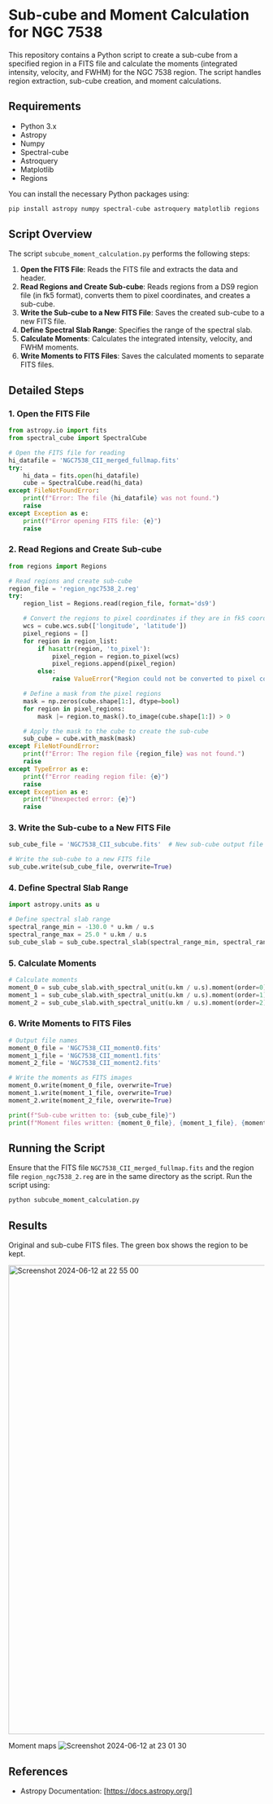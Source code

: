 
# Sub-cube and Moment Calculation for NGC 7538

This repository contains a Python script to create a sub-cube from a specified region in a FITS file and calculate the moments (integrated intensity, velocity, and FWHM) for the NGC 7538 region. The script handles region extraction, sub-cube creation, and moment calculations.

## Requirements

- Python 3.x
- Astropy
- Numpy
- Spectral-cube
- Astroquery
- Matplotlib
- Regions

You can install the necessary Python packages using:

```sh
pip install astropy numpy spectral-cube astroquery matplotlib regions
```

## Script Overview

The script `subcube_moment_calculation.py` performs the following steps:

1. **Open the FITS File**: Reads the FITS file and extracts the data and header.
2. **Read Regions and Create Sub-cube**: Reads regions from a DS9 region file (in fk5 format), converts them to pixel coordinates, and creates a sub-cube.
3. **Write the Sub-cube to a New FITS File**: Saves the created sub-cube to a new FITS file.
4. **Define Spectral Slab Range**: Specifies the range of the spectral slab.
5. **Calculate Moments**: Calculates the integrated intensity, velocity, and FWHM moments.
6. **Write Moments to FITS Files**: Saves the calculated moments to separate FITS files.

## Detailed Steps

### 1. Open the FITS File

```python
from astropy.io import fits
from spectral_cube import SpectralCube

# Open the FITS file for reading
hi_datafile = 'NGC7538_CII_merged_fullmap.fits'
try:
    hi_data = fits.open(hi_datafile)
    cube = SpectralCube.read(hi_data)
except FileNotFoundError:
    print(f"Error: The file {hi_datafile} was not found.")
    raise
except Exception as e:
    print(f"Error opening FITS file: {e}")
    raise
```

### 2. Read Regions and Create Sub-cube

```python
from regions import Regions

# Read regions and create sub-cube
region_file = 'region_ngc7538_2.reg'
try:
    region_list = Regions.read(region_file, format='ds9')

    # Convert the regions to pixel coordinates if they are in fk5 coordinates
    wcs = cube.wcs.sub(['longitude', 'latitude'])
    pixel_regions = []
    for region in region_list:
        if hasattr(region, 'to_pixel'):
            pixel_region = region.to_pixel(wcs)
            pixel_regions.append(pixel_region)
        else:
            raise ValueError("Region could not be converted to pixel coordinates")

    # Define a mask from the pixel regions
    mask = np.zeros(cube.shape[1:], dtype=bool)
    for region in pixel_regions:
        mask |= region.to_mask().to_image(cube.shape[1:]) > 0

    # Apply the mask to the cube to create the sub-cube
    sub_cube = cube.with_mask(mask)
except FileNotFoundError:
    print(f"Error: The region file {region_file} was not found.")
    raise
except TypeError as e:
    print(f"Error reading region file: {e}")
    raise
except Exception as e:
    print(f"Unexpected error: {e}")
    raise
```

### 3. Write the Sub-cube to a New FITS File

```python
sub_cube_file = 'NGC7538_CII_subcube.fits'  # New sub-cube output file

# Write the sub-cube to a new FITS file
sub_cube.write(sub_cube_file, overwrite=True)
```

### 4. Define Spectral Slab Range

```python
import astropy.units as u

# Define spectral slab range
spectral_range_min = -130.0 * u.km / u.s
spectral_range_max = 25.0 * u.km / u.s
sub_cube_slab = sub_cube.spectral_slab(spectral_range_min, spectral_range_max)
```

### 5. Calculate Moments

```python
# Calculate moments
moment_0 = sub_cube_slab.with_spectral_unit(u.km / u.s).moment(order=0)  # Integrated intensity
moment_1 = sub_cube_slab.with_spectral_unit(u.km / u.s).moment(order=1)  # Velocity
moment_2 = sub_cube_slab.with_spectral_unit(u.km / u.s).moment(order=2)  # FWHM
```

### 6. Write Moments to FITS Files

```python
# Output file names
moment_0_file = 'NGC7538_CII_moment0.fits'
moment_1_file = 'NGC7538_CII_moment1.fits'
moment_2_file = 'NGC7538_CII_moment2.fits'

# Write the moments as FITS images
moment_0.write(moment_0_file, overwrite=True)
moment_1.write(moment_1_file, overwrite=True)
moment_2.write(moment_2_file, overwrite=True)

print(f"Sub-cube written to: {sub_cube_file}")
print(f"Moment files written: {moment_0_file}, {moment_1_file}, {moment_2_file}")
```

## Running the Script

Ensure that the FITS file `NGC7538_CII_merged_fullmap.fits` and the region file `region_ngc7538_2.reg` are in the same directory as the script. Run the script using:

```sh
python subcube_moment_calculation.py
```

## Results

Original and sub-cube FITS files. The green box shows the region to be kept. 

<img width="921" alt="Screenshot 2024-06-12 at 22 55 00" src="https://github.com/umitkavak/Extract-sub-cube-using-ds9-region-file/assets/26542534/a49815a8-46be-4c7e-8373-c137f65c6878">

Moment maps
![Screenshot 2024-06-12 at 23 01 30](https://github.com/umitkavak/Extract-sub-cube-using-ds9-region-file/assets/26542534/f355695c-3a02-4c73-b35e-4534b6f85e47)

## References

- Astropy Documentation: [https://docs.astropy.org/]
